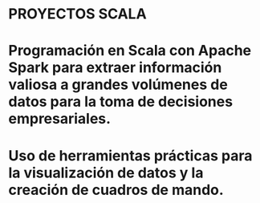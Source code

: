 # PROYECTOS SCALA

# Programación en Scala con Apache Spark para extraer información valiosa a grandes volúmenes de datos para la toma de decisiones empresariales.
# Uso de herramientas prácticas para la visualización de datos y la creación de cuadros de mando.
